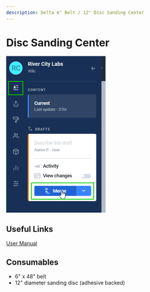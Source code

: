 ```yaml
---
description: Delta 6" Belt / 12" Disc Sanding Center
---
```


# Disc Sanding Center

![](../.gitbook/assets/image%20%2837%29.png)

## Useful Links

[User Manual](https://drive.google.com/open?id=1e7lU2eTneue4iDBGFl9WyxqJ5an1WVcW)

## Consumables

* 6" x 48" belt
* 12" diameter sanding disc \(adhesive backed\)

